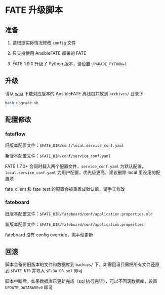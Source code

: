 # FATE 升级脚本

## 准备

1. 请根据实际情况修改 `config` 文件

2. 只支持使用 AnsibleFATE 部署的 FATE

3. FATE 1.9.0 升级了 Python 版本，请设置 `UPGRADE_PYTHON=1`

## 升级

请从 [wiki](https://github.com/FederatedAI/FATE/wiki/Download) 下载对应版本的 AnsibleFATE 离线包并放到 `archives/` 目录下

```bash
bash upgrade.sh
```

## 配置修改

### fateflow

旧版本配置文件：`$FATE_DIR/conf/local.service_conf.yaml`

新版本配置文件：`$FATE_DIR/conf/service_conf.yaml`

FATE 1.7.0+ 会同时载入两个配置文件，`service_conf.yaml` 为默认配置，`local.service_conf.yaml` 为用户配置，优先级更高，建议删除 local 里没用的配置项

fate_client 和 fate_test 的配置会被重置成默认值，请手工修改

### fateboard

旧版本配置文件：`$FATE_DIR/fateboard/conf/application.properties.old`

新版本配置文件：`$FATE_DIR/fateboard/conf/application.properties`

fateboard 没有 config override，需手动更新

## 回滚

脚本会备份旧版本的文件和数据库到 `backups/` 下，如需回滚只需把所有文件还原到 `$FATE_DIR` 并导入 `$FLOW_DB.sql` 即可

脚本中断后，如果数据库已更新完成（sql 执行完毕），可以不回滚数据库，设置 `UPDATE_DATABASE=0` 即可
